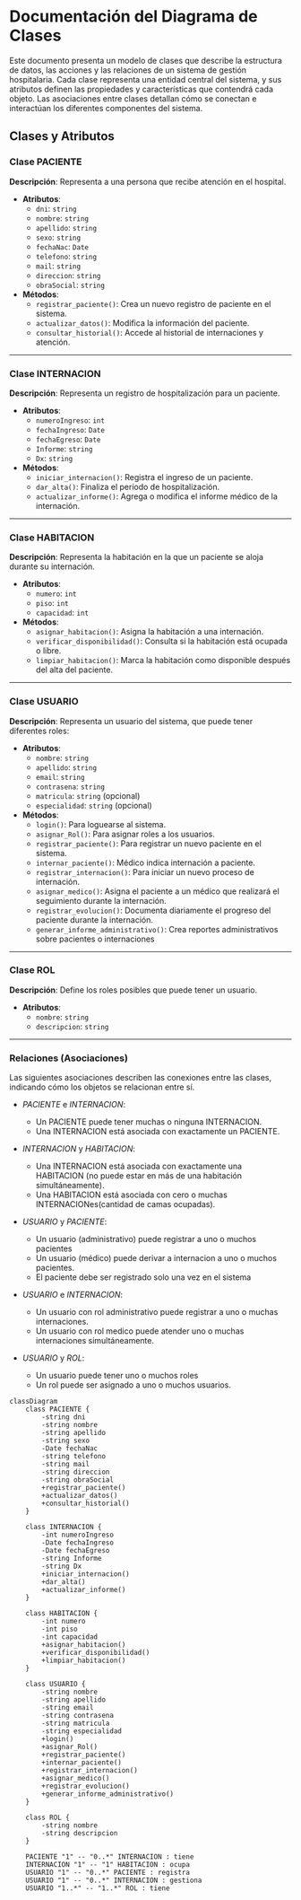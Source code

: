 # Documentación del Diagrama de Clases

Este documento presenta un modelo de clases que describe la estructura de datos, las acciones y las relaciones de un sistema de gestión hospitalaria. Cada clase representa una entidad central del sistema, y sus atributos definen las propiedades y características que contendrá cada objeto. Las asociaciones entre clases detallan cómo se conectan e interactúan los diferentes componentes del sistema.

## Clases y Atributos

### **Clase PACIENTE**

**Descripción**: Representa a una persona que recibe atención en el hospital.

- **Atributos**:
  - `dni`: `string`
  - `nombre`: `string`
  - `apellido`: `string`
  - `sexo`: `string`
  - `fechaNac`: `Date`
  - `telefono`: `string`
  - `mail`: `string`
  - `direccion`: `string`
  - `obraSocial`: `string`
- **Métodos**:
  - `registrar_paciente()`: Crea un nuevo registro de paciente en el sistema.
  - `actualizar_datos()`: Modifica la información del paciente.
  - `consultar_historial()`: Accede al historial de internaciones y atención.

***

### **Clase INTERNACION**

**Descripción**: Representa un registro de hospitalización para un paciente.

- **Atributos**:
  - `numeroIngreso`: `int`
  - `fechaIngreso`: `Date`
  - `fechaEgreso`: `Date`
  - `Informe`: `string`
  - `Dx`: `string`
- **Métodos**:
  - `iniciar_internacion()`: Registra el ingreso de un paciente.
  - `dar_alta()`: Finaliza el período de hospitalización.
  - `actualizar_informe()`: Agrega o modifica el informe médico de la internación.

***

### **Clase HABITACION**

**Descripción**: Representa la habitación en la que un paciente se aloja durante su internación.

- **Atributos**:
  - `numero`: `int`
  - `piso`: `int`
  - `capacidad`: `int`
- **Métodos**:
  - `asignar_habitacion()`: Asigna la habitación a una internación.
  - `verificar_disponibilidad()`: Consulta si la habitación está ocupada o libre.
  - `limpiar_habitacion()`: Marca la habitación como disponible después del alta del paciente.

***

### **Clase USUARIO**

**Descripción**: Representa un usuario del sistema, que puede tener diferentes roles:

- **Atributos**:
  - `nombre`: `string`
  - `apellido`: `string`
  - `email`: `string`
  - `contrasena`: `string`
  - `matricula`: `string` (opcional)
  - `especialidad`: `string` (opcional)
- **Métodos**:
  - `login()`: Para loguearse al sistema.
  - `asignar_Rol()`: Para asignar roles a los usuarios.
  - `registrar_paciente()`: Para registrar un nuevo paciente en el sistema.
  - `internar_paciente()`: Médico indica internación a paciente.
  - `registrar_internacion()`: Para iniciar un nuevo proceso de internación.
  - `asignar_medico()`: Asigna el paciente a un médico que realizará el seguimiento durante la internación.
  - `registrar_evolucion()`: Documenta diariamente el progreso del paciente durante la internación.
  - `generar_informe_administrativo()`: Crea reportes administrativos sobre pacientes o internaciones

***

### **Clase ROL**

**Descripción**: Define los roles posibles que puede tener un usuario.

- **Atributos**:
  - `nombre`: `string`
  - `descripcion`: `string`  

***

### Relaciones (Asociaciones)

Las siguientes asociaciones describen las conexiones entre las clases, indicando cómo los objetos se relacionan entre sí.

- *PACIENTE* e *INTERNACION*:
  - Un PACIENTE puede tener muchas o ninguna INTERNACION.
  - Una INTERNACION está asociada con exactamente un PACIENTE.

- *INTERNACION* y *HABITACION*:
  - Una INTERNACION está asociada con exactamente una HABITACION (no puede estar en más de una habitación simultáneamente).
  - Una HABITACION está asociada con cero o muchas INTERNACIONes(cantidad de camas ocupadas).

- *USUARIO* y *PACIENTE*:
  - Un usuario (administrativo) puede registrar a uno o muchos pacientes
  - Un usuario (médico) puede derivar a internacion a uno o muchos pacientes.
  - El paciente debe ser registrado solo una vez en el sistema

- *USUARIO* e *INTERNACION*:
  - Un usuario con rol administrativo puede registrar a uno o muchas internaciones.
  - Un usuario con rol medico puede atender uno o muchas internaciones simultáneamente.

- *USUARIO* y *ROL*:
  - Un usuario puede tener uno o muchos roles
  - Un rol puede ser asignado a uno o muchos usuarios.

```mermaid
classDiagram
    class PACIENTE {
        -string dni
        -string nombre
        -string apellido
        -string sexo
        -Date fechaNac
        -string telefono
        -string mail
        -string direccion
        -string obraSocial
        +registrar_paciente()
        +actualizar_datos()
        +consultar_historial()
    }

    class INTERNACION {
        -int numeroIngreso
        -Date fechaIngreso
        -Date fechaEgreso
        -string Informe
        -string Dx
        +iniciar_internacion()
        +dar_alta()
        +actualizar_informe()
    }

    class HABITACION {
        -int numero
        -int piso
        -int capacidad
        +asignar_habitacion()
        +verificar_disponibilidad()
        +limpiar_habitacion()
    }

    class USUARIO {
        -string nombre
        -string apellido
        -string email
        -string contrasena
        -string matricula
        -string especialidad
        +login()
        +asignar_Rol()
        +registrar_paciente()
        +internar_paciente()
        +registrar_internacion()
        +asignar_medico()
        +registrar_evolucion()
        +generar_informe_administrativo()
    }

    class ROL {
        -string nombre
        -string descripcion
    }

    PACIENTE "1" -- "0..*" INTERNACION : tiene
    INTERNACION "1" -- "1" HABITACION : ocupa
    USUARIO "1" -- "0..*" PACIENTE : registra
    USUARIO "1" -- "0..*" INTERNACION : gestiona
    USUARIO "1..*" -- "1..*" ROL : tiene
```

